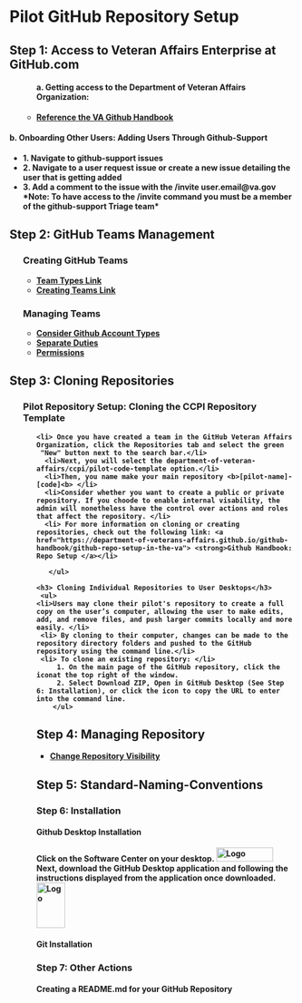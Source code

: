 <h1> Pilot GitHub Repository Setup </h1>

<h2> Step 1: Access to Veteran Affairs Enterprise at GitHub.com </h2>
  <ul> <ul>
 
 <h4>a. Getting access to the Department of Veteran Affairs Organization: </h4>
  <li><a href="https://department-of-veterans-affairs.github.io/github-handbook/guides/onboarding/getting-access#step-1-githubcom-account"> <strong>Reference the VA Github Handbook</a></li>
  </ul>
  </ul>
  
 <h4><b> b. Onboarding Other Users: Adding Users Through Github-Support </b></h4>
   <ul>
  <li> 1. Navigate to github-support issues </li>
  <li> 2. Navigate to a user request issue or create a new issue detailing the user that is getting added </li>
  <li> 3. Add a comment to the issue with the /invite user.email@va.gov </li>
  <b>*Note: To have access to the /invite command you must be a member of the github-support Triage team* </b>
  </ul>
 
<h2> Step 2: GitHub Teams Management </h2>
 <ul>
  <h3>Creating GitHub Teams</h3> 
  <ul>
    <li><a href="https://dvagov.sharepoint.com/sites/OITEPMOCMDepartment/SitePages/3.10-GitHub-Team-Types.aspx"><strong> Team Types Link</a> </li>
    <li><a href="https://department-of-veterans-affairs.github.io/github-handbook/github-teams-in-the-va"><strong> Creating Teams Link</a> </li>
  </ul>
  <h3>Managing Teams</h3>
  <ul>
     <li><a href="https://docs.github.com/en/get-started/learning-about-github/types-of-github-accounts"><strong>Consider Github Account Types</a></li>
    <li><a href="https://department-of-veterans-affairs.github.io/github-handbook/separate-duties-at-the-va"><strong>Separate Duties </a></li>
    <li><a href="https://department-of-veterans-affairs.github.io/github-handbook/guides/features/access-permissions"><strong> Permissions</a></li>
  </ul>
  </ul>
 
     
  <h2> Step 3: Cloning Repositories </h2>
 <ul>
  <h3> Pilot Repository Setup: Cloning the CCPI Repository Template </h3>
     <ul> 
       
    <li> Once you have created a team in the GitHub Veteran Affairs Organization, click the Repositories tab and select the green 
     "New" button next to the search bar.</li>
      <li>Next, you will select the department-of-veteran-affairs/ccpi/pilot-code-template option.</li>
      <li>Then, you name make your main repository <b>[pilot-name]-[code]<b> </li>
      <li>Consider whether you want to create a public or private repository. If you choode to enable internal visability, the admin will nonetheless have the control over actions and roles that affect the repository. </li>
      <li> For more information on cloning or creating repositories, check out the following link: <a href="https://department-of-veterans-affairs.github.io/github-handbook/github-repo-setup-in-the-va"> <strong>Github Handbook: Repo Setup </a></li>
        
       </ul>
       
    <h3> Cloning Individual Repositories to User Desktops</h3>  
     <ul>
    <li>Users may clone their pilot's repository to create a full copy on the user’s computer, allowing the user to make edits,  add, and remove files, and push larger commits locally and more easily. </li> 
     <li> By cloning to their computer, changes can be made to the repository directory folders and pushed to the GitHub repository using the command line.</li>
     <li> To clone an existing repository: </li>
         1. On the main page of the GitHub repository, click the iconat the top right of the window.  
         2. Select Download ZIP, Open in GitHub Desktop (See Step 6: Installation), or click the icon to copy the URL to enter into the command line.
        </ul>
              
 
<h2> Step 4: Managing Repository </h2>
  <ul>
  <li><a href="https://department-of-veterans-affairs.github.io/github-handbook/github-release-linking-data"><strong> Change Repository Visibility </a>
  </ul>

<h2> Step 5: Standard-Naming-Conventions </h2>

### Step 6: Installation 
#### Github Desktop Installation 
Click on the Software Center on your desktop. 
<img src="https://user-images.githubusercontent.com/105750400/182799638-8b986305-3726-499f-92df-ae319d04c2c6.png" alt="Logo" width="100" height="25">
Next, download the GitHub Desktop application and following the instructions displayed from the application once downloaded.
  <img src="https://user-images.githubusercontent.com/105750400/182800055-dccd42af-a1ba-4c8b-9aa1-f3fde39f74e5.png" alt="Logo" width="50" height="80"> 

#### Git Installation 


### Step 7: Other Actions
#### Creating a README.md for your GitHub Repository 
####

